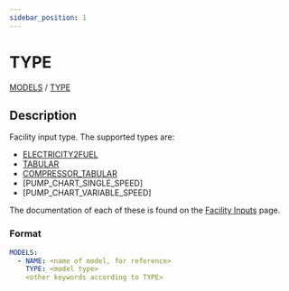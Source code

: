 ```yaml
---
sidebar_position: 1
---
```

# TYPE

[MODELS](/about/references/keywords_tree/FACILITY_INPUTS/index.md) /
[TYPE](/about/references/keywords_tree/FACILITY_INPUTS/TYPE/index.md)

## Description

Facility input type. The supported types are:

- [ELECTRICITY2FUEL](/about/references/keywords_tree/FACILITY_INPUTS/TYPE/ELECTRICITY2FUEL.md)
- [TABULAR](/about/references/keywords_tree/FACILITY_INPUTS/TYPE/TABULAR.md)
- [COMPRESSOR_TABULAR](/about/references/keywords_tree/FACILITY_INPUTS/TYPE/COMPRESSOR_TABULAR.md)
- [PUMP_CHART_SINGLE_SPEED]
- [PUMP_CHART_VARIABLE_SPEED]

The documentation of each of these is found on the [Facility Inputs](/about/modelling/setup/facility_inputs/index.md) page.

### Format

~~~~~~~~yaml
MODELS:
  - NAME: <name of model, for reference>
    TYPE: <model type>
    <other keywords according to TYPE>
~~~~~~~~
